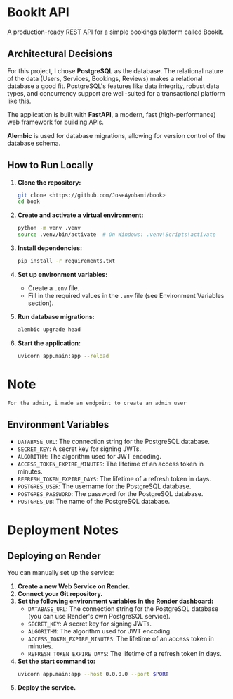 # BookIt API

A production-ready REST API for a simple bookings platform called BookIt.

## Architectural Decisions

For this project, I chose **PostgreSQL** as the database. The relational nature of the data (Users, Services, Bookings, Reviews) makes a relational database a good fit. PostgreSQL's features like data integrity, robust data types, and concurrency support are well-suited for a transactional platform like this.

The application is built with **FastAPI**, a modern, fast (high-performance) web framework for building APIs.


**Alembic** is used for database migrations, allowing for version control of the database schema.

## How to Run Locally


1.  **Clone the repository:**
    ```bash
    git clone <https://github.com/JoseAyobami/book>
    cd book
    ```

2.  **Create and activate a virtual environment:**
    ```bash
    python -m venv .venv
    source .venv/bin/activate  # On Windows: .venv\Scripts\activate
    ```

3.  **Install dependencies:**
    ```bash
    pip install -r requirements.txt
    ```

4.  **Set up environment variables:**
    *   Create a `.env` file.
    *   Fill in the required values in the `.env` file (see Environment Variables section).

5.  **Run database migrations:**
    ```bash
    alembic upgrade head
    ```

6.  **Start the application:**
    ```bash
    uvicorn app.main:app --reload
    ```

#  Note
```
For the admin, i made an endpoint to create an admin user 
```

## Environment Variables

-   `DATABASE_URL`: The connection string for the PostgreSQL database.
-   `SECRET_KEY`: A secret key for signing JWTs.
-   `ALGORITHM`: The algorithm used for JWT encoding.
-   `ACCESS_TOKEN_EXPIRE_MINUTES`: The lifetime of an access token in minutes.
-   `REFRESH_TOKEN_EXPIRE_DAYS`: The lifetime of a refresh token in days.
-   `POSTGRES_USER`: The username for the PostgreSQL database.
-   `POSTGRES_PASSWORD`: The password for the PostgreSQL database.
-   `POSTGRES_DB`: The name of the PostgreSQL database.



# Deployment Notes



## Deploying on Render

You can manually set up the service:

1.  **Create a new Web Service on Render.**
2.  **Connect your Git repository.**
3.  **Set the following environment variables in the Render dashboard:**
    *   `DATABASE_URL`: The connection string for the PostgreSQL database (you can use Render's own PostgreSQL service).
    *   `SECRET_KEY`: A secret key for signing JWTs.
    *   `ALGORITHM`: The algorithm used for JWT encoding.
    *   `ACCESS_TOKEN_EXPIRE_MINUTES`: The lifetime of an access token in minutes.
    *   `REFRESH_TOKEN_EXPIRE_DAYS`: The lifetime of a refresh token in days.
4.  **Set the start command to:**
    ```bash
    uvicorn app.main:app --host 0.0.0.0 --port $PORT
    ```
5.   **Deploy the service.**
